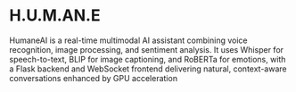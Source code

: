 # H.U.M.AN.E
HumaneAI is a real-time multimodal AI assistant combining voice recognition, image processing, and sentiment analysis. It uses Whisper for speech-to-text, BLIP for image captioning, and RoBERTa for emotions, with a Flask backend and WebSocket frontend delivering natural, context-aware conversations enhanced by GPU acceleration
